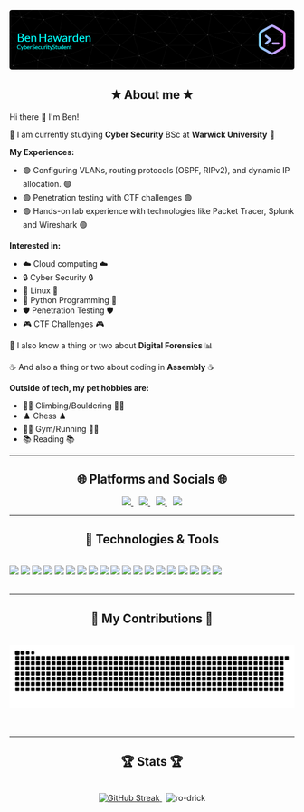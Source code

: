 ![Header](https://github.com/CptHilda0079/CptHilda0079/blob/main/GithubHeaderImage.png)

<h2 align="center">✭ About me ✭</h2>

Hi there 👋 I'm Ben!

📜 I am currently studying **Cyber Security** BSc at **Warwick University** 📜

**My Experiences:**
- 🟢 Configuring VLANs, routing protocols (OSPF, RIPv2), and dynamic IP allocation. 🟢
- 🟢 Penetration testing with CTF challenges 🟢
- 🟢 Hands-on lab experience with technologies like Packet Tracer, Splunk and Wireshark 🟢

**Interested in:**
- ☁️ Cloud computing ☁️
- 🔒 Cyber Security 🔒
- 🐧 Linux 🐧
- 🐍 Python Programming 🐍
- 🛡️ Penetration Testing 🛡️
- 🎮 CTF Challenges 🎮

🔵 I also know a thing or two about **Digital Forensics** 📊

☕️ And also a thing or two about coding in **Assembly** ☕

**Outside of tech, my pet hobbies are:**
- 🧗‍♂️ Climbing/Bouldering 🧗‍♂️
- ♟️ Chess ♟️
- 🏋️‍♂️ Gym/Running 🏃‍♂️
- 📚 Reading 📚

---

<!-- Platforms and Socials section -->

<h2 align="center">🌐 Platforms and Socials 🌐</h2>

<div align="center">
  <a href="mailto:benhawarden@gmail.com" style="margin-right: 10px;">
    <img src="https://img.shields.io/badge/Microsoft_Outlook-0078D4?style=for-the-badge&logo=microsoft-outlook&logoColor=white" />
  </a>
  <a href="https://app.hackthebox.com/users/323471" style="margin-right: 10px;">
    <img src="https://img.shields.io/badge/HackTheBox-111927?style=for-the-badge&logo=Hack%20The%20Box&logoColor=9FEF00" />
  </a>
  <a href="https://linkedin.com/in/ben-hawarden-8a0a98a1/" target="_blank" style="margin-right: 10px;">
    <img src="https://img.shields.io/badge/LinkedIn-0077B5?style=for-the-badge&logo=linkedin&logoColor=white" />
  </a>
  <a href="https://tryhackme.com/r/p/VpnBenny">
    <img src="https://img.shields.io/badge/TryHackMe-212C42?style=for-the-badge&logo=TryHackMe&logoColor=white" />
  </a>
</div>

<hr/>

<h2 align="center">🔧 Technologies & Tools</h2>
<br/>

<!-- HTML section for badges -->
<div>
    <img src= "https://img.shields.io/badge/Wireshark-1679A7?style=for-the-badge&logo=Wireshark&logoColor=white"/>
    <img src= "https://img.shields.io/badge/metasploit-2596CD?style=for-the-badge&logo=metasploit&logoColor=white"/>
    <img src= "https://img.shields.io/badge/burpsuite-FF6633?style=for-the-badge&logo=burpsuite&logoColor=white"/>
    <img src= "https://img.shields.io/badge/Splunk-000000?style=for-the-badge&logo=Splunk&logoColor=white"/>
    <img src= "https://img.shields.io/badge/powershell-5391FE?style=for-the-badge&logo=powershell&logoColor=white"/>
    <img src= "https://img.shields.io/badge/GNU%20Bash-4EAA25?style=for-the-badge&logo=GNU%20Bash&logoColor=white"/>
    <img src= "https://img.shields.io/badge/GIT-E44C30?style=for-the-badge&logo=git&logoColor=white"/>
    <img src= "https://img.shields.io/badge/windows%20terminal-4D4D4D?style=for-the-badge&logo=windows%20terminal&logoColor=white"/>
    <img src= "https://img.shields.io/badge/VirtualBox-21416b?style=for-the-badge&logo=VirtualBox&logoColor=white"/>
    <img src= "https://img.shields.io/badge/Kali_Linux-557C94?style=for-the-badge&logo=kali-linux&logoColor=white"/>
    <img src= "https://img.shields.io/badge/Python-FFD43B?style=for-the-badge&logo=python&logoColor=blue"/>
    <img src= "https://img.shields.io/badge/C%23-239120?style=for-the-badge&logo=csharp&logoColor=white"/>
    <img src= "https://img.shields.io/badge/C-00599C?style=for-the-badge&logo=c&logoColor=white"/>
    <img src= "https://img.shields.io/badge/VSCode-0078D4?style=for-the-badge&logo=visual%20studio%20code&logoColor=white"/>
    <img src= "https://img.shields.io/badge/ChatGPT-74aa9c?style=for-the-badge&logo=openai&logoColor=white"/>
    <img src= "https://img.shields.io/badge/VIM-%2311AB00.svg?&style=for-the-badge&logo=vim&logoColor=white"/>
    <img src= "https://img.shields.io/badge/CISCO-1BA0D7?style=for-the-badge&logo=cisco&logoColor=white"/>
    <img src= "https://img.shields.io/badge/Notion-000000?style=for-the-badge&logo=notion&logoColor=white"/>
    <img src= "https://img.shields.io/badge/Shell_Script-121011?style=for-the-badge&logo=gnu-bash&logoColor=white"/>

</div>

<br/>
<hr/>

<div align="center">
  <h2>🔷 My Contributions 🔷</h2>
  <br>
  <img src="https://github.com/CptHilda0079/CptHilda0079/blob/output/github-contribution-grid-snake-dark.svg" alt="snake animation" />
  <br/><br/><br/>
</div>

<hr/>

<h2 align="center">🏆 Stats 🏆</h2>
<br>

<div align="center">
  <a href="https://git.io/streak-stats">
    <img src="https://streak-stats.demolab.com/?user=CptHilda0079&theme=merko" alt="GitHub Streak" width="400"/>
  </a>
  &nbsp; <!-- Adds space between the images -->
  <img src="https://github-readme-stats.vercel.app/api?username=CptHilda0079&show_icons=true&theme=merko&locale=en" alt="ro-drick" width="400"/>
</div>

